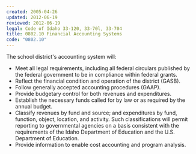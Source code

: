 ```yaml
---
created: 2005-04-26
updated: 2012-06-19
reviewed: 2012-06-19
legal: Code of Idaho 33-120, 33-70l, 33-704
title: 0802.10 Financial Accounting Systems
code: "0802.10"
---
```


The school district's accounting system will:

- Meet all legal requirements, including all federal circulars published by the federal government to be in compliance within federal grants.
- Reflect the financial condition and operation of the district (GASB).
- Follow generally accepted accounting procedures (GAAP).
- Provide budgetary control for both revenues and expenditures.
- Establish the necessary funds called for by law or as required by the annual budget.
- Classify revenues by fund and source; and expenditures by fund, function, object, location, and activity. Such classifications will permit reporting to governmental agencies on a basis consistent with the requirements of the Idaho Department of Education and the U.S. Department of Education.
- Provide information to enable cost accounting and program analysis.
